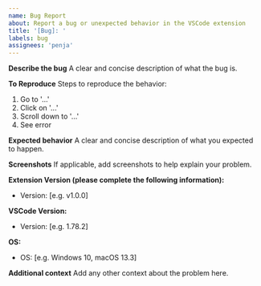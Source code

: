 ```yaml
---
name: Bug Report
about: Report a bug or unexpected behavior in the VSCode extension
title: '[Bug]: '
labels: bug
assignees: 'penja'
---
```


**Describe the bug**
A clear and concise description of what the bug is.

**To Reproduce**
Steps to reproduce the behavior:

1. Go to '...'
2. Click on '...'
3. Scroll down to '...'
4. See error

**Expected behavior**
A clear and concise description of what you expected to happen.

**Screenshots**
If applicable, add screenshots to help explain your problem.

**Extension Version (please complete the following information):**

-   Version: [e.g. v1.0.0]

**VSCode Version:**

-   Version: [e.g. 1.78.2]

**OS:**

-   OS: [e.g. Windows 10, macOS 13.3]

**Additional context**
Add any other context about the problem here.
